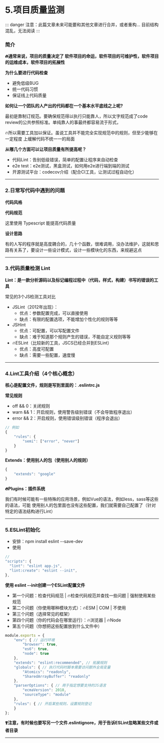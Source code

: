 # 5.项目质量监测

::: danger
注意：此篇文章未来可能要和其他文章进行合并，或者重构... 目前结构混乱，无法阅读
:::

### 简介

**🔥通常来说，项目的质量决定了 软件项目的命运，软件项目的可维护性，软件项目的运维成本，软件项目的拓展性**

**为什么要进行代码检查**

- 避免低级BUG
- 统一代码习惯
- 保证线上代码质量

**如何让一个团队的人产出的代码都在一个基本水平底线之上呢?**

最初是靠制订规范。要确保规范得以执行只能靠人，所以文字规范成了code review的公共参照标准。单纯靠人的事最终都容易流于形式，

🔥所以需要工具加以保证。虽说工具并不能完全实现规范中的规则，但至少能够在一定程度 上缓解代码不统一一的局面


**从哪几个方面可以让项目质量有所提高呢？**

- 代码Lint：告别低级错误，简单的配置让程序来自动检查
- e2e test：e2e测试，黑盒测试，如何用e2e进行端到端的测试
- 开源测试平台：codecov介绍（配合CI工具，让测试过程自动化）

---

### 2.日常写代码中遇到的问题

**代码风格**

**代码规范**

这里使用 Typescript 能提高代码质量

**设计思路**

有的人写的程序就是高度耦合的，几十个函数，很难调用，没办法维护，这就和思路有关系了，要设计一些设计模式，设计一些模块化的东西，来规避这点

---

### 3.代码质量检测 Lint

**Lint：是一款分析源码以及标记编程过程中（代码，样式，构建）书写的错误的工具**

常见的3个JS检测工具对比

- JSLint（2012年出现）：
    - 优点：参数配置完成，可以直接使用
    - 缺点：有限的配置选项，不能增加个性化的规则等等
- JSHint
    - 优点：可配置，可以写配置文件
    - 缺点：难于知道那个规则产生的错误，不能自定义规则等等
- 🔥ESLint（比较新的工具，JSCS已经合并到ESLint）
    - 优点：高度可配置
    - 缺点：需要一些配置，速度慢

---

### 4.Lint工具介绍（4个核心概念）

**核心是配置文件，规则是写到里面的：.eslintrc.js**

**常见规则**

- off && 0：关闭规则
- warn && 1：开启规则，使用警告级别错误（不会导致程序退出）
- error && 2：开启规则，使用错误级别错误（程序会退出）

```js
// 例如
{
    "rules": {
        "semi": ["error", "never"]
    }
}
```

**Extends：使用别人的包（使用别人的规则）**

```js
{
    "extends": "google"
}
```

**🔥Plugins：插件系统**

我们有时候可能有一些特殊的应用场景，例如Vue的语法，例如less，sass等这些的语法，可能 使用别人的包里面也没有这些配置，我们就需要自己配置了（针对特定的语法结构进行Lint）

---

### 5.ESLint初始化

- 安排：npm install eslint --save-dev
- 使用

```js
// 
"scripts": {
  "lint": "eslint app.js",
  "lint:create": "eslint --init",
},
```

**使用 eslint --init创建一个ESLint配置文件**

- 第一个问题：检查代码规范 | 🔥检查代码规范并查找一些问题 | 强制使用某些规范
- 第二个问题（你使用哪种模块方式）：🔥ESM | COM | 不使用
- 第三个问题（选择常见的框架）
- 第四个问题（你的代码会在哪里运行）：🔥浏览器 | 🔥Node
- 第五个问题（你想把这些配置放到什么文件中）

```js
module.exports = {
    "env": { // 运行环境
        "browser": true,
        "es6": true,
        "node": true
    },
    "extends": "eslint:recommended", // 拓展规则
    "globals": { // 执行代码时脚本需要访问额外全局变量
        "Atomics": "readonly",
        "SharedArrayBuffer": "readonly"
    },
    "parserOptions": { // 用于指定想要支持的JS语言
        "ecmaVersion": 2018,
        "sourceType": "module"
    },
    "rules": { // 开启某些规则，设置规则登记
    }
};
```

**❣️注意，有时候也要写另一个文件.eslintignore，用于告诉ESLint忽略某些文件或者目录**


---


